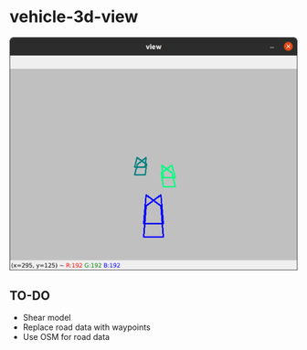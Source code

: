 # vehicle-3d-view

![](images/vehs.png)

## TO-DO
* Shear model
* Replace road data with waypoints
* Use OSM for road data